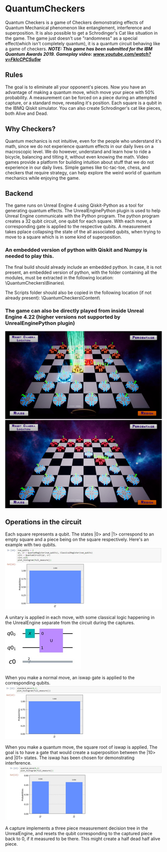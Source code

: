 # QuantumCheckers
 Quantum Checkers is a game of Checkers demonstrating effects of Quantum Mechanical phenomenon like entanglement, interference and superposition. It is also possible to get a Schrodinger's Cat like situation in the game. The game just doesn't use "randomness" as a special effect(which isn't completely quantum), it is a quantum circuit behaving like a game of checkers.
 ***NOTE: This game has been submitted for the IBM Quantum Awards 2019.***
 ***Gameplay video: www.youtube.com/watch?v=FklcCPCSuSw***
 
## Rules

The goal is to eliminate all your opponent's pieces. Now you have an advantage of making a quantum move, which move your piece with 50% probability. A measurement can be forced on a piece during an attempted capture, or a standard move, revealing it's position. Each square is a qubit in the IBMQ Qiskit simulator. You can also create Schrodinger's cat like pieces, both Alive and Dead.

## Why Checkers?

Quantum mechanics is not intuitive, even for the people who understand it's math, since we do not experience quantum effects in our daily lives on a macroscopic level. We do however, understand and learn how to ride a bicycle, balancing and tilting it, without even knowing the math. Video games provide a platform for building intuition about stuff that we do not experience in our daily lives. Simple games like tic-tac-toe, chess, and checkers that require strategy, can help explore the weird world of quantum mechanics while enjoying the game.

## Backend

The game runs on Unreal Engine 4 using Qiskit-Python as a tool for generating quantum effects. The UnrealEnginePython plugin is used to help Unreal Engine communicate with the Python program. The python program creates a 32 qubit circuit, one qubit for each square. With each move, a corresponding gate is applied to the respective qubits. A measurement takes pplace collapsing the state of the all associated qubits, when trying to move to a square which is in some kind of superposition.
### An embedded version of python with Qiskit and Numpy is needed to play this.

The final build should already include an embedded python. In case, it is not present, an embedded version of python, with the folder containing all the modules, must be extracted in the following location: <GameFolder>\QuantumCheckers\Binaries\

The Scripts folder should also be copied in the following location (if not already present): <GameFolder>\QuantumCheckers\Content\
 
 ### The game can also be directly played from inside Unreal Engine 4.22 (higher versions not supported by UnrealEnginePython plugin)

![Screenshot1](https://github.com/VvenomSsnake/Quantum-Checkers/blob/master/Screenshots/5.png)
![Screenshot2](https://github.com/VvenomSsnake/Quantum-Checkers/blob/master/Screenshots/6.png)

## Operations in the circuit

Each square represents a qubit. The states |0> and |1> correspond to an empty square and a piece being on the square respectively. Here's an example with two qubits.
![CIrcuit Initialization](https://github.com/VvenomSsnake/Quantum-Checkers/blob/master/Screenshots/__init.png)

A unitary is applied in each move, with some classical logic happening in the UnrealEngine separate from the circuit during the captures.
![Unitary](https://github.com/VvenomSsnake/Quantum-Checkers/blob/master/Screenshots/Unitary.png)

When you make a normal move, an iswap gate is applied to the corresponding qubits.
![Regular Move](https://github.com/VvenomSsnake/Quantum-Checkers/blob/master/Screenshots/standardmove.png)

When you make a quantum move, the square root of iswap is applied. The goal is to have a gate that would create a superposition between the |10> and |01> states. The iswap has been chosen for demonstrating interference.
![Quantum Move](https://github.com/VvenomSsnake/Quantum-Checkers/blob/master/Screenshots/qmove.png)

A capture implements a three piece measurement decision tree in the UnrealEngine, and resets the qubit corresponding to the captured piece back to 0, if it measured to be there. This might create a half dead half alive piece. 
